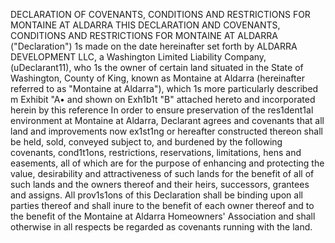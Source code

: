 DECLARATION
OF
COVENANTS, CONDITIONS AND RESTRICTIONS
FOR
MONTAINE AT ALDARRA
THIS DECLARATION AND COVENANTS, CONDITIONS AND RESTRICTIONS
FOR MONTAINE AT ALDARRA ("Declaration") 1s made on the date hereinafter set forth by
ALDARRA DEVELOPMENT LLC, a Washington Limited Liability Company,
(uDeclarant11), who 1s the owner of certain land situated in the State of Washington, County of
King, known as Montaine at Aldarra (hereinafter referred to as "Montaine at Aldarra"), which
1s more particularly described m Exhibit "A• and shown on Exh1b1t "B" attached hereto and
incorporated herein by this reference In order to ensure preservation of the res1dent1al
environment at Montaine at Aldarra, Declarant agrees and covenants that all land and
improvements now ex1st1ng or hereafter constructed thereon shall be held, sold, conveyed
subject to, and burdened by the following covenants, cond1t1ons, restrictions, reservations,
limitations, hens and easements, all of which are for the purpose of enhancing and protecting
the value, desirability and attractiveness of such lands for the benefit of all of such lands and
the owners thereof and their heirs, successors, grantees and assigns. All prov1s1ons of this
Declaration shall be binding upon all parties thereof and shall inure to the benefit of each
owner thereof and to the benefit of the Montaine at Aldarra Homeowners' Association and
shall otherwise in all respects be regarded as covenants running with the land.